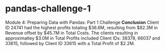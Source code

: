 # pandas-challenge-1
Module 4: Preparing Data with Pandas: Part 1 Challenge
**Conclusion** Client ID 24741 had the highest profits totaling $36.6M, resulting from $82.3M in Revenue offset by $45.7M in Total Costs.  The clients resulting in approximatley $3.0M in Total Profits included Client IDs: 38378, 66037 and 33615, followed by Client ID 33615 with a Total Profit of $2.2M.  
